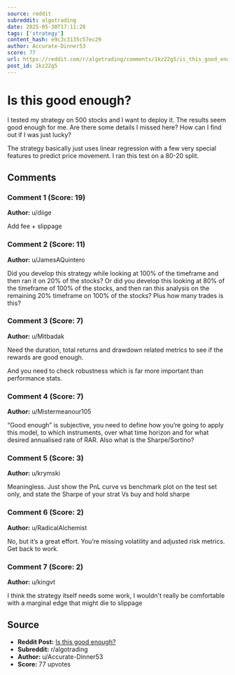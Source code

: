 ```yaml
---
source: reddit
subreddit: algotrading
date: 2025-05-30T17:11:28
tags: ['strategy']
content_hash: e9c3c3135c57ec29
author: Accurate-Dinner53
score: 77
url: https://reddit.com/r/algotrading/comments/1kz22g5/is_this_good_enough/
post_id: 1kz22g5
---
```


# Is this good enough?

I tested my strategy on 500 stocks and I want to deploy it. The results seem good enough for me. Are there some details I missed here? How can I find out if I was just lucky?

The strategy basically just uses linear regression with a few very special features to predict price movement. I ran this test on a 80-20 split.

## Comments

### Comment 1 (Score: 19)

**Author:** u/diige

Add fee + slippage

### Comment 2 (Score: 11)

**Author:** u/JamesAQuintero

Did you develop this strategy while looking at 100% of the timeframe and then ran it on 20% of the stocks? Or did you develop this looking at 80% of the timeframe of 100% of the stocks, and then ran this analysis on the remaining 20% timeframe on 100% of the stocks? Plus how many trades is this?

### Comment 3 (Score: 7)

**Author:** u/Mitbadak

Need the duration, total returns and drawdown related metrics to see if the rewards are good enough.

And you need to check robustness which is far more important than performance stats.

### Comment 4 (Score: 7)

**Author:** u/Mistermeanour105

“Good enough” is subjective, you need to define how you’re going to apply this model, to which instruments, over what time horizon and for what desired annualised rate of RAR. Also what is the Sharpe/Sortino?

### Comment 5 (Score: 3)

**Author:** u/krymski

Meaningless. Just show the PnL curve vs benchmark plot on the test set only, and state the Sharpe of your strat Vs buy and hold sharpe

### Comment 6 (Score: 2)

**Author:** u/RadicalAlchemist

No, but it’s a great effort. You’re missing volatility and adjusted risk metrics. Get back to work.

### Comment 7 (Score: 2)

**Author:** u/kingvt

I think the strategy itself needs some work, I wouldn't really be comfortable with a marginal edge that might die to slippage

## Source

- **Reddit Post:** [Is this good enough?](https://reddit.com/r/algotrading/comments/1kz22g5/is_this_good_enough/)
- **Subreddit:** r/algotrading
- **Author:** u/Accurate-Dinner53
- **Score:** 77 upvotes
